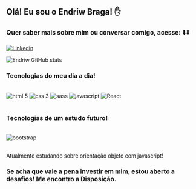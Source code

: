 
## Olá! Eu sou o Endriw Braga! ✋ 

### Quer saber mais sobre mim ou conversar comigo, acesse: ⬇️⬇️<br> 

[![Linkedin](https://img.shields.io/badge/LinkedIn-0077B5?style=for-the-badge&logo=linkedin&logoColor=white)](https://www.linkedin.com/in/endriw-braga/)<br>

![Endriw GitHub stats](https://github-readme-stats.vercel.app/api?username=EndriwBraga&show_icons=true&theme=radical)


### Tecnologias do meu dia a dia! 

<div style="display: inline_block"><br>
    <img align="center" alt="html 5" src="https://img.shields.io/badge/HTML5-E34F26?style=for-the-badge&logo=html5&logoColor=white">
    <img align="center" alt="css 3" src="https://img.shields.io/badge/CSS3-1572B6?style=for-the-badge&logo=css3&logoColor=white">
    <img align="center" alt="sass" src="https://img.shields.io/badge/Sass-CC6699?style=for-the-badge&logo=sass&logoColor=white">
    <img align="center" alt="javascript" src="https://img.shields.io/badge/JavaScript-323330?style=for-the-badge&logo=javascript&logoColor=F7DF1E">
    <img align="center" alt="React" src="https://img.shields.io/badge/React-20232A?style=for-the-badge&logo=react&logoColor=61DAFB">
</div><br>

### Tecnologias de um estudo futuro!

<div style="display: inline_block"><br>
     <img align="center" alt="bootstrap" src="https://img.shields.io/badge/Bootstrap-563D7C?style=for-the-badge&logo=bootstrap&logoColor=white">
     
</div><br>

Atualmente estudando sobre orientação objeto com javascript!

### Se acha que vale a pena investir em mim, estou aberto a desafios! Me encontro a Disposição.
